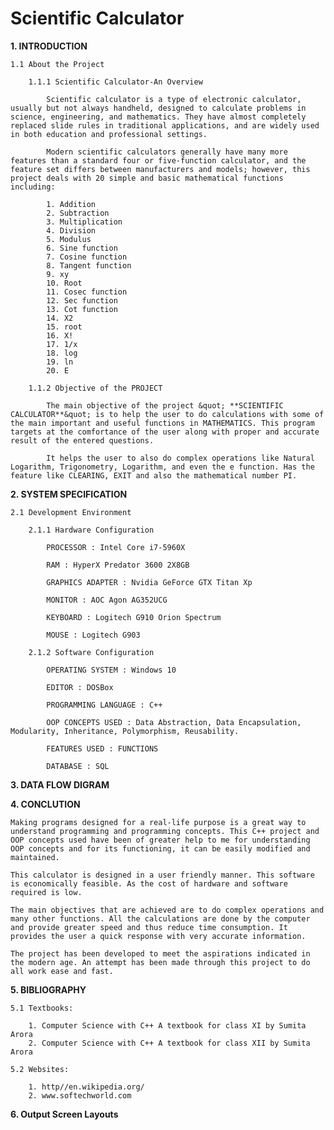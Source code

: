 # Scientific Calculator

**1. INTRODUCTION**

	1.1 About the Project

		1.1.1 Scientific Calculator-An Overview

			Scientific calculator is a type of electronic calculator, usually but not always handheld, designed to calculate problems in science, engineering, and mathematics. They have almost completely replaced slide rules in traditional applications, and are widely used in both education and professional settings.

			Modern scientific calculators generally have many more features than a standard four or five-function calculator, and the feature set differs between manufacturers and models; however, this project deals with 20 simple and basic mathematical functions including:

			1. Addition
			2. Subtraction
			3. Multiplication
			4. Division
			5. Modulus
			6. Sine function 
			7. Cosine function 
			8. Tangent function 
			9. xy 
			10. Root
			11. Cosec function
			12. Sec function
			13. Cot function
			14. X2
			15. root
			16. X!
			17. 1/x
			18. log
			19. ln
			20. E

		1.1.2 Objective of the PROJECT

			The main objective of the project &quot; **SCIENTIFIC CALCULATOR**&quot; is to help the user to do calculations with some of the main important and useful functions in MATHEMATICS. This program targets at the comfortance of the user along with proper and accurate result of the entered questions.

			It helps the user to also do complex operations like Natural Logarithm, Trigonometry, Logarithm, and even the e function. Has the feature like CLEARING, EXIT and also the mathematical number PI.

**2. SYSTEM SPECIFICATION**

	2.1 Development Environment

		2.1.1 Hardware Configuration

			PROCESSOR : Intel Core i7-5960X

			RAM : HyperX Predator 3600 2X8GB

			GRAPHICS ADAPTER : Nvidia GeForce GTX Titan Xp

			MONITOR : AOC Agon AG352UCG

			KEYBOARD : Logitech G910 Orion Spectrum

			MOUSE : Logitech G903

		2.1.2 Software Configuration

			OPERATING SYSTEM : Windows 10

			EDITOR : DOSBox

			PROGRAMMING LANGUAGE : C++

			OOP CONCEPTS USED : Data Abstraction, Data Encapsulation, Modularity, Inheritance, Polymorphism, Reusability.

			FEATURES USED : FUNCTIONS
		
			DATABASE : SQL

**3. DATA FLOW DIGRAM**





**4. CONCLUTION**

	Making programs designed for a real-life purpose is a great way to understand programming and programming concepts. This C++ project and OOP concepts used have been of greater help to me for understanding OOP concepts and for its functioning, it can be easily modified and maintained.

	This calculator is designed in a user friendly manner. This software is economically feasible. As the cost of hardware and software required is low.

	The main objectives that are achieved are to do complex operations and many other functions. All the calculations are done by the computer and provide greater speed and thus reduce time consumption. It provides the user a quick response with very accurate information.

	The project has been developed to meet the aspirations indicated in the modern age. An attempt has been made through this project to do all work ease and fast.

**5. BIBLIOGRAPHY**

	5.1 Textbooks:

		1. Computer Science with C++ A textbook for class XI by Sumita Arora
		2. Computer Science with C++ A textbook for class XII by Sumita Arora

	5.2 Websites:

		1. http//en.wikipedia.org/
		2. www.softechworld.com



**6. Output Screen Layouts**

